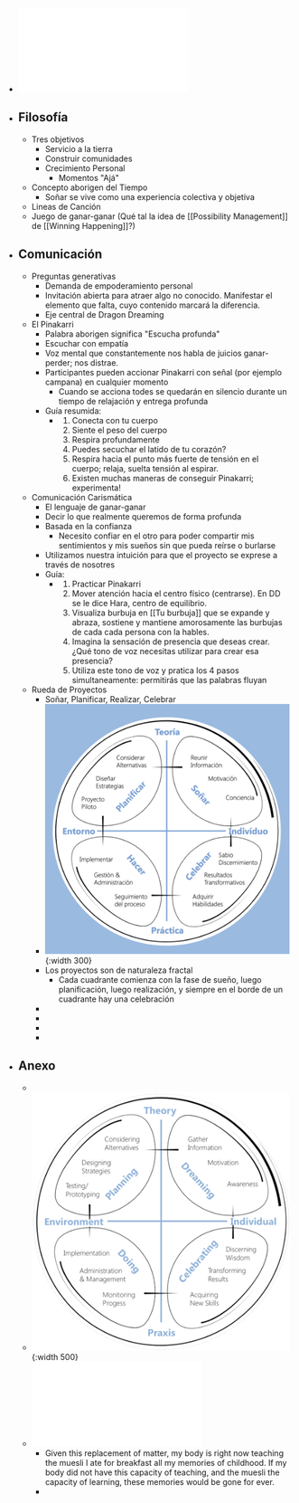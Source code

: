 - ![DragonDreaming_eBook_spanish_V02.09.pdf](../assets/DragonDreaming_eBook_spanish_V02.09_1659066669651_0.pdf)
- ## Filosofía
	- Tres objetivos
		- Servicio a la tierra
		- Construir comunidades
		- Crecimiento Personal
			- Momentos "Ajá"
	- Concepto aborigen del Tiempo
		- Soñar se vive como una experiencia colectiva y objetiva
	- Lineas de Canción
	- Juego de ganar-ganar (Qué tal la idea de [[Possibility Management]] de [[Winning Happening]]?)
- ## Comunicación
	- Preguntas generativas
		- Demanda de empoderamiento personal
		- Invitación abierta para atraer algo no conocido. Manifestar el elemento que falta, cuyo contenido marcará la diferencia.
		- Eje central de Dragon Dreaming
	- El Pinakarri
		- Palabra aborigen significa "Escucha profunda"
		- Escuchar con empatía
		- Voz mental que constantemente nos habla de juicios ganar-perder; nos distrae.
		- Participantes pueden accionar Pinakarri con señal (por ejemplo campana) en cualquier momento
			- Cuando se acciona todes se quedarán en silencio durante un tiempo de relajación y entrega profunda
		- Guía resumida:
			- 1. Conecta con tu cuerpo
			  2. Siente el peso del cuerpo
			  3. Respira profundamente
			  4. Puedes secuchar el latido de tu corazón?
			  5. Respira hacia el punto más fuerte de tensión en el cuerpo; relaja, suelta tensión al espirar.
			  6. Existen muchas maneras de conseguir Pinakarri; experimenta!
	- Comunicación Carismática
		- El lenguaje de ganar-ganar
		- Decir lo que realmente queremos de forma profunda
		- Basada en la confianza
			- Necesito confiar en el otro para poder compartir mis sentimientos y mis sueños sin que pueda reírse o burlarse
		- Utilizamos nuestra intuición para que el proyecto se exprese a través de nosotres
		- Guía:
			- 1. Practicar Pinakarri
			  2. Mover atención hacia el centro físico (centrarse). En DD se le dice Hara, centro de equilibrio.
			  3. Visualiza burbuja en [[Tu burbuja]] que se expande y abraza, sostiene y mantiene amorosamente las burbujas de cada cada persona con la hables.
			  4. Imagina la sensación de presencia que deseas crear. ¿Qué tono de voz necesitas utilizar para crear esa presencia?
			  5. Utiliza este tono de voz y pratica los 4 pasos simultaneamente: permitirás que las palabras fluyan
	- Rueda de Proyectos
		- Soñar, Planificar, Realizar, Celebrar
		- ![Screen Shot 2022-07-29 at 01.17.16.png](../assets/Screen_Shot_2022-07-29_at_01.17.16_1659068263906_0.png){:width 300}
		- Los proyectos son de naturaleza fractal
			- Cada cuadrante comienza con la fase de sueño, luego planificación, luego realización, y siempre en el borde de un cuadrante hay una celebración
		-
		-
		-
		-
- ## Anexo
	-
	- ![image.png](../assets/image_1659066438949_0.png){:width 500}
	- ![Fact-Sheet-Number-01-The-Universal-Mandala-and-the-Mystery-of-the-Meaning-of-Life.pdf](../assets/Fact-Sheet-Number-01-The-Universal-Mandala-and-the-Mystery-of-the-Meaning-of-Life_1659066224999_0.pdf)
		- Given this replacement of matter, my
		  body is right now teaching the muesli I ate for breakfast all my memories of childhood. If my
		  body did not have this capacity of teaching, and the muesli the capacity of learning, these
		  memories would be gone for ever.
		-